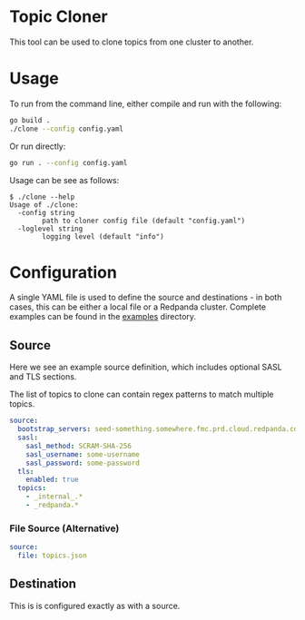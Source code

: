 # Topic Cloner

This tool can be used to clone topics from one cluster to another.

# Usage

To run from the command line, either compile and run with the following:

```bash
go build .
./clone --config config.yaml
```

Or run directly:

```bash
go run . --config config.yaml
```

Usage can be see as follows:

```text
$ ./clone --help
Usage of ./clone:
  -config string
        path to cloner config file (default "config.yaml")
  -loglevel string
        logging level (default "info")

```

# Configuration

A single YAML file is used to define the source and destinations - in both cases, this can be either a local file or a
Redpanda cluster. Complete examples can be found in the [examples](./examples) directory.

## Source

Here we see an example source definition, which includes optional SASL and TLS sections.

The list of topics to clone can contain regex patterns to match multiple topics.

```yaml
source:
  bootstrap_servers: seed-something.somewhere.fmc.prd.cloud.redpanda.com:9092
  sasl:
    sasl_method: SCRAM-SHA-256
    sasl_username: some-username
    sasl_password: some-password
  tls:
    enabled: true
  topics:
    - _internal_.*
    - _redpanda.*
   ```

### File Source (Alternative)

```yaml
source:
  file: topics.json
```

## Destination

This is is configured exactly as with a source.
